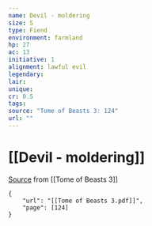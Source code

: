 ```yaml
---
name: Devil - moldering
size: S
type: Fiend
environment: farmland
hp: 27
ac: 13
initiative: 1
alignment: lawful evil
legendary: 
lair: 
unique: 
cr: 0.5
tags: 
source: "Tome of Beasts 3: 124"
url: ""
---
```

# [[Devil - moldering]]

[Source](zotero://open-pdf/library/items/BLGR9HVR?page=124) from [[Tome of Beasts 3]]

```pdf
{
	"url": "[[Tome of Beasts 3.pdf]]",
	"page": [124]
}
```

